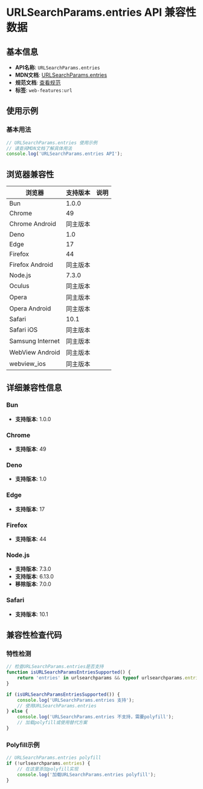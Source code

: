 # URLSearchParams.entries API 兼容性数据

## 基本信息

- **API名称**: `URLSearchParams.entries`
- **MDN文档**: [URLSearchParams.entries](https://developer.mozilla.org/docs/Web/API/URLSearchParams/entries)
- **规范文档**: [查看规范](https://url.spec.whatwg.org/#dom-urlsearchparams-urlsearchparams)
- **标签**: `web-features:url`

## 使用示例

### 基本用法

```javascript
// URLSearchParams.entries 使用示例
// 请查阅MDN文档了解具体用法
console.log('URLSearchParams.entries API');
```

## 浏览器兼容性

| 浏览器 | 支持版本 | 说明 |
|--------|----------|------|
| Bun | 1.0.0 |  |
| Chrome | 49 |  |
| Chrome Android | 同主版本 |  |
| Deno | 1.0 |  |
| Edge | 17 |  |
| Firefox | 44 |  |
| Firefox Android | 同主版本 |  |
| Node.js | 7.3.0 |  |
| Oculus | 同主版本 |  |
| Opera | 同主版本 |  |
| Opera Android | 同主版本 |  |
| Safari | 10.1 |  |
| Safari iOS | 同主版本 |  |
| Samsung Internet | 同主版本 |  |
| WebView Android | 同主版本 |  |
| webview_ios | 同主版本 |  |

## 详细兼容性信息

### Bun

- **支持版本**: 1.0.0

### Chrome

- **支持版本**: 49

### Deno

- **支持版本**: 1.0

### Edge

- **支持版本**: 17

### Firefox

- **支持版本**: 44

### Node.js

- **支持版本**: 7.3.0
- **支持版本**: 6.13.0
- **移除版本**: 7.0.0

### Safari

- **支持版本**: 10.1

## 兼容性检查代码

### 特性检测

```javascript
// 检查URLSearchParams.entries是否支持
function isURLSearchParamsEntriesSupported() {
    return 'entries' in urlsearchparams && typeof urlsearchparams.entries === 'function';
}

if (isURLSearchParamsEntriesSupported()) {
    console.log('URLSearchParams.entries 支持');
    // 使用URLSearchParams.entries
} else {
    console.log('URLSearchParams.entries 不支持，需要polyfill');
    // 加载polyfill或使用替代方案
}
```

### Polyfill示例

```javascript
// URLSearchParams.entries polyfill
if (!urlsearchparams.entries) {
    // 在这里添加polyfill实现
    console.log('加载URLSearchParams.entries polyfill');
}
```

